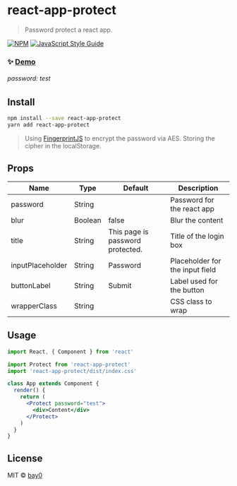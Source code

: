 # react-app-protect

> Password protect a react app.

[![NPM](https://img.shields.io/npm/v/react-app-protect.svg)](https://www.npmjs.com/package/react-app-protect) [![JavaScript Style Guide](https://img.shields.io/badge/code_style-standard-brightgreen.svg)](https://standardjs.com)

### ✨ [Demo](https://bay0.github.io/react-app-protect/)
###### password: test

## Install

```bash
npm install --save react-app-protect
yarn add react-app-protect
```

> Using [FingerprintJS](https://github.com/fingerprintjs/fingerprintjs) to encrypt the password via AES.
> Storing the cipher in the localStorage.

## Props
| Name             | Type    | Default                          | Description                     |
|------------------|---------|----------------------------------|---------------------------------|
| password         | String  |                                  | Password for the react app      |
| blur             | Boolean | false                            | Blur the content                |
| title            | String  | This page is password protected. | Title of the login box          |
| inputPlaceholder | String  | Password                         | Placeholder for the input field  |
| buttonLabel      | String  | Submit                           | Label used for the button       |
| wrapperClass     | String  |                                  | CSS class to wrap               |

## Usage

```jsx
import React, { Component } from 'react'

import Protect from 'react-app-protect'
import 'react-app-protect/dist/index.css'

class App extends Component {
  render() {
    return (
      <Protect password="test">
        <div>Content</div>
      </Protect>
    )
  }
}
```
## License

MIT © [bay0](https://github.com/bay0)

